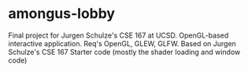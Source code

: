 # amongus-lobby
Final project for Jurgen Schulze's CSE 167 at UCSD.  OpenGL-based interactive application.  Req's OpenGL, GLEW, GLFW.  Based on Jurgen Schulze's CSE 167 Starter code (mostly the shader loading and window code)
